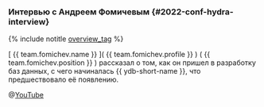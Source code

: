 ### Интервью с Андреем Фомичевым {#2022-conf-hydra-interview}

{% include notitle [overview_tag](../../tags.md#overview) %}

[ {{ team.fomichev.name }} ]( {{ team.fomichev.profile }} ) ( {{ team.fomichev.position }} ) рассказал о том, как он пришел в разработку баз данных, с чего начиналась {{ ydb-short-name }}, что предшествовало её появлению.

@[YouTube](https://www.youtube.com/watch?v=TYvgLWDtTFY)